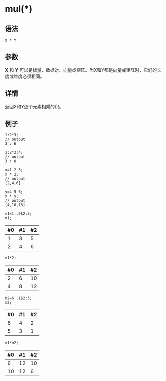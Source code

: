 # mul(\*)

## 语法

`X * Y`

## 参数

**X** 和 **Y** 可以是标量、数据对、向量或矩阵。当X和Y都是向量或矩阵时，它们的长度或维度必须相同。

## 详情

返回X和Y逐个元素相乘的积。

## 例子

```
1:2*3;
// output
3 : 6

1:2*3:4;
// output
3 : 8

x=1 2 3;
x * 2;
// output
[2,4,6]

y=4 5 6;
x * y;
// output
[4,10,18]

m1=1..6$2:3;
m1;
```

| #0 | #1 | #2 |
| --- | --- | --- |
| 1 | 3 | 5 |
| 2 | 4 | 6 |

```
m1*2;
```

| #0 | #1 | #2 |
| --- | --- | --- |
| 2 | 6 | 10 |
| 4 | 8 | 12 |

```
m2=6..1$2:3;
m2;
```

| #0 | #1 | #2 |
| --- | --- | --- |
| 6 | 4 | 2 |
| 5 | 3 | 1 |

```
m1*m2;
```

| #0 | #1 | #2 |
| --- | --- | --- |
| 6 | 12 | 10 |
| 10 | 12 | 6 |

